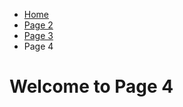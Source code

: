 <ul class="breadcrumb">
  <li><a href="index.html">Home</a></li>
  <li><a href="Page2.html">Page 2</a></li>
  <li><a href="Page3.html">Page 3</a></li>
   <li>Page 4</li>
</ul>

<h1>Welcome to Page 4</h1>

